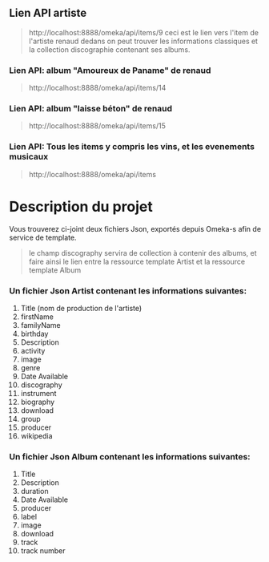 ## Lien API artiste
  > http://localhost:8888/omeka/api/items/9
ceci est le lien vers l'item de l'artiste renaud dedans on peut trouver les informations classiques et la collection discographie contenant ses albums.
### Lien API: album "Amoureux de Paname" de renaud
  > http://localhost:8888/omeka/api/items/14

### Lien API: album "laisse béton" de renaud
  > http://localhost:8888/omeka/api/items/15

### Lien API: Tous les items y compris les vins, et les evenements musicaux
  > http://localhost:8888/omeka/api/items
 
# Description du projet 
Vous trouverez ci-joint deux fichiers Json, exportés depuis Omeka-s afin de service de template.
  > le champ discography servira de collection à contenir des albums, et faire ainsi le lien entre la ressource template Artist et la ressource template Album

### Un fichier Json Artist contenant les informations suivantes:
1. Title (nom de production de l'artiste)
2. firstName
3. familyName
4. birthday
5. Description
6. activity
7. image
8. genre
9. Date Available
10. discography
11. instrument
12. biography
13. download
14. group
15. producer
16. wikipedia

### Un fichier Json Album contenant les informations suivantes:
1. Title
2. Description
3. duration
4. Date Available
5. producer
6. label
7. image
8. download
9. track
10. track number

